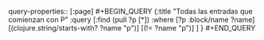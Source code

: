 query-properties:: [:page]
#+BEGIN_QUERY
{:title "Todas las entradas que comienzan con P"
 :query [:find (pull ?p [*])
         :where 
         [?p :block/name ?name]
	 [(clojure.string/starts-with? ?name "p")]
     [(!= ?name "p")]
	 ]
}
#+END_QUERY
